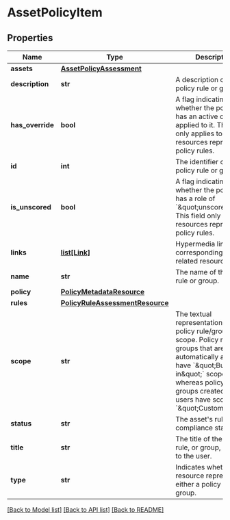 # AssetPolicyItem

## Properties
Name | Type | Description | Notes
------------ | ------------- | ------------- | -------------
**assets** | [**AssetPolicyAssessment**](AssetPolicyAssessment.md) |  | [optional] 
**description** | **str** | A description of the policy rule or group. | [optional] 
**has_override** | **bool** | A flag indicating whether the policy rule has an active override applied to it. This field only applies to resources representing policy rules.  | [optional] 
**id** | **int** | The identifier of the policy rule or group. | [optional] 
**is_unscored** | **bool** | A flag indicating whether the policy rule has a role of &#x60;\&quot;unscored\&quot;&#x60;. This field only applies to resources representing policy rules. | [optional] 
**links** | [**list[Link]**](Link.md) | Hypermedia links to corresponding or related resources. | [optional] 
**name** | **str** | The name of the policy rule or group. | [optional] 
**policy** | [**PolicyMetadataResource**](PolicyMetadataResource.md) |  | [optional] 
**rules** | [**PolicyRuleAssessmentResource**](PolicyRuleAssessmentResource.md) |  | [optional] 
**scope** | **str** | The textual representation of the policy rule/group scope. Policy rules or groups that are automatically available have &#x60;\&quot;Built-in\&quot;&#x60; scope, whereas policy rules or groups created by users have scope as &#x60;\&quot;Custom\&quot;&#x60;. | [optional] 
**status** | **str** | The asset&#x27;s rule compliance status. | [optional] 
**title** | **str** | The title of the policy rule, or group, as visible to the user. | [optional] 
**type** | **str** | Indicates whether the resource represents either a policy rule or group. | [optional] 

[[Back to Model list]](../README.md#documentation-for-models) [[Back to API list]](../README.md#documentation-for-api-endpoints) [[Back to README]](../README.md)

